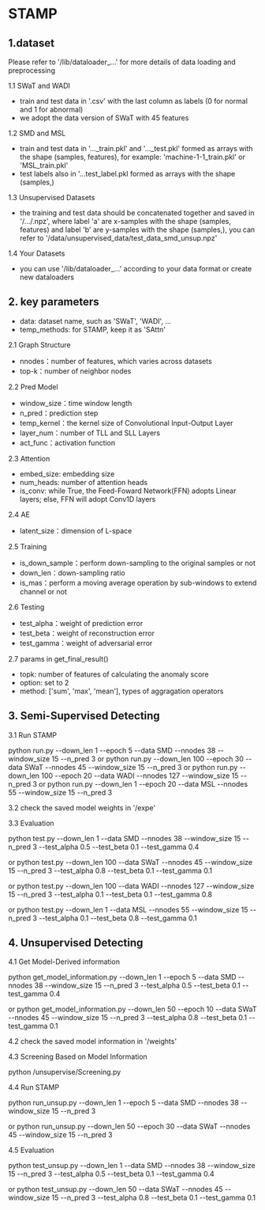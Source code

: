 # STAMP

## 1.dataset

Please refer to '/lib/dataloader_...' for more details of data loading and preprocessing

1.1 SWaT and WADI
- train and test data in '.csv' with the last column as labels (0 for normal and 1 for abnormal)
- we adopt the data version of SWaT with 45 features

1.2 SMD and MSL
- train and test data in '..._train.pkl' and '..._test.pkl' formed as arrays with the shape (samples, features), for example: 'machine-1-1_train.pkl' or 'MSL_train.pkl'
- test labels also in '...test_label.pkl formed as arrays with the shape (samples,)

1.3 Unsupervised Datasets
- the training and test data should be concatenated together and saved in '/.../.npz', where label 'a' are x-samples with the shape (samples, features) and label 'b' are y-samples with the shape (samples,), you can refer to '/data/unsupervised_data/test_data_smd_unsup.npz'

1.4 Your Datasets
- you can use '/lib/dataloader_...' according to your data format or create new dataloaders

## 2. key parameters

- data: dataset name, such as 'SWaT', 'WADI', ...
- temp_methods: for STAMP, keep it as 'SAttn'

2.1 Graph Structure
- nnodes：number of features, which varies across datasets
- top-k：number of neighbor nodes


2.2 Pred Model
- window_size：time window length
- n_pred：prediction step
- temp_kernel：the kernel size of Convolutional Input-Output Layer
- layer_num：number of TLL and SLL Layers
- act_func：activation function

2.3 Attention
- embed_size: embedding size
- num_heads: number of attention heads
- is_conv: while True, the Feed-Foward Network(FFN) adopts Linear layers; else, FFN will adopt Conv1D layers
 
2.4 AE
- latent_size：dimension of L-space


2.5 Training

- is_down_sample：perform down-sampling to the original samples or not
- down_len：down-sampling ratio
- is_mas：perform a moving average operation by sub-windows to extend channel or not

2.6 Testing
- test_alpha：weight of prediction error
- test_beta：weight of reconstruction error
- test_gamma：weight of adversarial error

2.7 params in get_final_result()
- topk: number of features of calculating the anomaly score
- option: set to 2
- method: ['sum', 'max', 'mean'], types of aggragation operators

## 3. Semi-Supervised Detecting

3.1 Run STAMP

python run.py --down_len 1 --epoch 5 --data SMD --nnodes 38 --window_size 15 --n_pred 3
or python run.py --down_len 100 --epoch 30 --data SWaT --nnodes 45 --window_size 15 --n_pred 3
or python run.py --down_len 100 --epoch 20 --data WADI --nnodes 127 --window_size 15 --n_pred 3
or python run.py --down_len 1 --epoch 20 --data MSL --nnodes 55 --window_size 15 --n_pred 3

3.2 
check the saved model weights in '/expe'

3.3 Evaluation

python test.py --down_len 1 --data SMD --nnodes 38 --window_size 15 --n_pred 3 --test_alpha 0.5 --test_beta 0.1 --test_gamma 0.4 

or python test.py --down_len 100 --data SWaT --nnodes 45 --window_size 15 --n_pred 3 --test_alpha 0.8 --test_beta 0.1 --test_gamma 0.1

or python test.py --down_len 100 --data WADI --nnodes 127 --window_size 15 --n_pred 3 --test_alpha 0.1 --test_beta 0.1 --test_gamma 0.8

or python test.py --down_len 1 --data MSL --nnodes 55 --window_size 15 --n_pred 3 --test_alpha 0.1 --test_beta 0.8 --test_gamma 0.1

## 4. Unsupervised Detecting

4.1 Get Model-Derived information

python get_model_information.py --down_len 1 --epoch 5 --data SMD --nnodes 38 --window_size 15 --n_pred 3 --test_alpha 0.5 --test_beta 0.1 --test_gamma 0.4

or python get_model_information.py --down_len 50 --epoch 10 --data SWaT --nnodes 45 --window_size 15 --n_pred 3 --test_alpha 0.8 --test_beta 0.1 --test_gamma 0.1

4.2 
check the saved model information in '/weights'

4.3 Screening Based on Model Information

python /unsupervise/Screening.py

4.4 Run STAMP

python run_unsup.py --down_len 1 --epoch 5 --data SMD --nnodes 38 --window_size 15 --n_pred 3

or python run_unsup.py --down_len 50 --epoch 30 --data SWaT --nnodes 45 --window_size 15 --n_pred 3

4.5 Evaluation

python test_unsup.py --down_len 1 --data SMD --nnodes 38 --window_size 15 --n_pred 3 --test_alpha 0.5 --test_beta 0.1 --test_gamma 0.4 

or python test_unsup.py --down_len 50 --data SWaT --nnodes 45 --window_size 15 --n_pred 3 --test_alpha 0.8 --test_beta 0.1 --test_gamma 0.1





